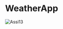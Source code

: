 # WeatherApp

![Assi13](https://user-images.githubusercontent.com/31307659/147409786-7798f6d1-8903-4cef-9b02-dcbd16b88c32.gif)

